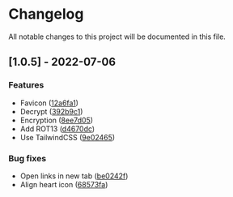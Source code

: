# Changelog

All notable changes to this project will be documented in this file.

## [1.0.5] - 2022-07-06

### Features
- Favicon ([12a6fa1](12a6fa1dd4f552df6cb46f3da683e5b072cabe74))
- Decrypt ([392b9c1](392b9c18d6e18ea3ab451430b32bfc8b03070853))
- Encryption ([8ee7d05](8ee7d05ed54d0cd2e6f356de06839a366f94cca6))
- Add ROT13 ([d4670dc](d4670dceb8fc74e0ee2d02b520d4e9cbd468937c))
- Use TailwindCSS ([9e02465](9e024658225a34a2d4a90336e0fc6febb7b4b673))


### Bug fixes
- Open links in new tab ([be0242f](be0242ffa76ccfabce899737050be9ebdefa43cc))
- Align heart icon ([68573fa](68573fa1cbd93b319a5a2f56a55844ecf91bece6))


